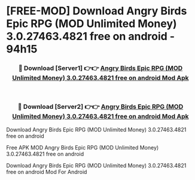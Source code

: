 # [FREE-MOD] Download Angry Birds Epic RPG (MOD Unlimited Money) 3.0.27463.4821 free on android - 94h15


<div align="center">
<h3>🔴 Download [Server1] 👉👉 <a href="https://apk-comot.site?title=Angry_Birds_Epic_RPG_(MOD_Unlimited_Money)_3.0.27463.4821_free_on_android">Angry Birds Epic RPG (MOD Unlimited Money) 3.0.27463.4821 free on android Mod Apk</a></h3><br>

<h3>🔴 Download [Server2] 👉👉 <a href="https://apk-comot.site?title=Angry_Birds_Epic_RPG_(MOD_Unlimited_Money)_3.0.27463.4821_free_on_android">Angry Birds Epic RPG (MOD Unlimited Money) 3.0.27463.4821 free on android Mod Apk</a></h3>
</div>



Download Angry Birds Epic RPG (MOD Unlimited Money) 3.0.27463.4821 free on android 

Free APK MOD Angry Birds Epic RPG (MOD Unlimited Money) 3.0.27463.4821 free on android 

Download Angry Birds Epic RPG (MOD Unlimited Money) 3.0.27463.4821 free on android Mod For Android
